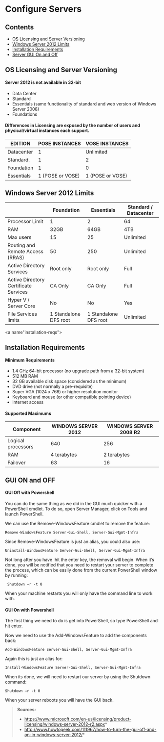 # Configure Servers

## Contents
- [OS Licensing and Server Versioning](#licensing)
- [Windows Server 2012 Limits](#windows-limits)
- [Installation Requirements](#installation-reqs)
- [Server GUI On and Off](#gui)

<a name="licensing"></a>
## OS Licensing and Server Versioning

#### Server 2012 is not available in 32-bit
- Data Center
- Standard
- Essentials (same functionality of standard and web version of Windows Server 2008)
- Foundations

#### Differences in Licensing are exposed by the number of users and physical/virtual instances each support.

| EDITION    | POSE INSTANCES   | VOSE INSTANCES   |
| ---------- | ---------------- | ---------------- |
| Datacenter | 1                | Unlimited        |
| Standard.  | 1                | 2                |
| Foundation | 1                | 0                |
| Essentials | 1 (POSE or VOSE) | 1 (POSE or VOSE) |

<a name="windows-limits"></a>
## Windows Server 2012 Limits

|                                       | Foundation            | Essentials            | Standard / Datacenter |
| ------------------------------------- | --------------------- | --------------------- | ----------------------|
| Processor Limit                       | 1                     | 2                     | 64                    |
| RAM                                   | 32GB                  | 64GB                  | 4TB                   |
| Max users                             | 15                    | 25                    | Unlimited             |
| Routing and Remote Access (RRAS)      | 50                    | 250                   | Unlimited             |
| Active Directory Services             | Root only             | Root only             | Full                  |
| Active Directory Certificate Services | CA Only               | CA Only               | Full                  |
| Hyper V / Server Core                 | No                    | No                    | Yes                   |
| File Services limits                  | 1 Standalone DFS root | 1 Standalone DFS root | Unlimited             |

<a name"installation-reqs"></a>
## Installation Requirements

#### Minimum Requirements
- 1.4 GHz 64-bit processor (no upgrade path from a 32-bit system)
- 512 MB RAM
- 32 GB available disk space (considered as the minimum)
- DVD drive (not normally a pre-requisite)
- Super VGA (1024 x 768) or higher resolution monitor
- Keyboard and mouse (or other compatible pointing device)
- Internet access

#### Supported Maximums

| Component          | WINDOWS SERVER 2012 | WINDOWS SERVER 2008 R2 |
| ------------------ | ------------------- | ---------------------- |
| Logical processors | 640                 | 256                    |
| RAM                | 4 terabytes         | 2 terabytes            |
| Failover           | 63                  | 16                     |

<a name="gui"></a>
## GUI ON and OFF

#### GUI Off with Powershell

You can do the same thing as we did in the GUI much quicker with a PowerShell cmdlet. To do so, open Server Manager, click on Tools and launch PowerShell.

We can use the Remove-WindowsFeature cmdlet to remove the feature:

```
Remove-WindowsFeature Server-Gui-Shell, Server-Gui-Mgmt-Infra
```

Since Remove-WindowsFeature is just an alias, you could also use:

```
Uninstall-WindowsFeature Server-Gui-Shell, Server-Gui-Mgmt-Infra
```

Not long after you have  hit the enter key, the removal will begin. When it’s done, you will be notified that you need to restart your server to complete the process, which can be easily done from the current PowerShell window by running:

```
 Shutdown –r -t 0
```

When your machine restarts you will only have the command line to work with.


#### GUI On with Powershell

The first thing we need to do is get into PowerShell, so type PowerShell and hit enter.

Now we need to use the Add-WindowsFeature to add the components  back:

```
Add-WindowsFeature Server-Gui-Shell, Server-Gui-Mgmt-Infra
```

Again this is just an alias for:

```
Install-WindowsFeature Server-Gui-Shell, Server-Gui-Mgmt-Infra
```

When its done, we will need to restart our server by using the Shutdown command:

```
Shutdown –r -t 0
```

When your server reboots you will have the GUI back.

> **Sources:**
> - https://www.microsoft.com/en-us/licensing/product-licensing/windows-server-2012-r2.aspx*
> - http://www.howtogeek.com/111967/how-to-turn-the-gui-off-and-on-in-windows-server-2012/*

